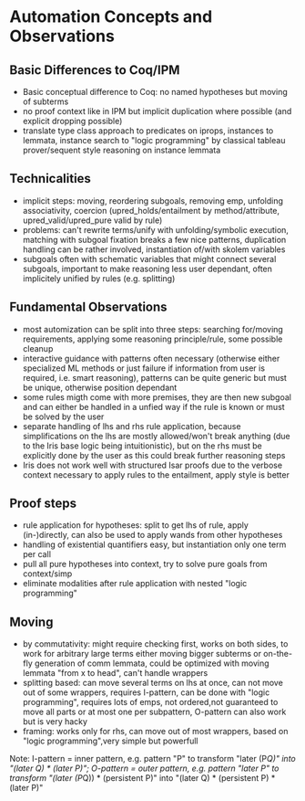 # Automation Concepts and Observations

## Basic Differences to Coq/IPM
* Basic conceptual difference to Coq: no named hypotheses but moving of subterms
* no proof context like in IPM but implicit duplication where possible (and explicit dropping possible)
* translate type class approach to predicates on iprops, instances to lemmata, instance search to "logic programming" by classical tableau prover/sequent style reasoning on instance lemmata

## Technicalities
* implicit steps: moving, reordering subgoals, removing emp, unfolding associativity, coercion (upred_holds/entailment by method/attribute, upred_valid/upred_pure valid by rule)
* problems: can't rewrite terms/unify with unfolding/symbolic execution, matching with subgoal fixation breaks a few nice patterns, duplication handling can be rather involved, instantiation of/with skolem variables
* subgoals often with schematic variables that might connect several subgoals, important to make reasoning less user dependant, often implicitely unified by rules (e.g. splitting)

## Fundamental Observations
* most automization can be split into three steps: searching for/moving requirements, applying some reasoning principle/rule, some possible cleanup
* interactive guidance with patterns often necessary (otherwise either specialized ML methods or just failure if information from user is required, i.e. smart reasoning), patterns can be quite generic but must be unique, otherwise position dependant
* some rules migth come with more premises, they are then new subgoal and can either be handled in a unfied way if the rule is known or must be solved by the user
* separate handling of lhs and rhs rule application, because simplifications on the lhs are mostly allowed/won't break anything (due to the Iris base logic being intuitionistic), but on the rhs must be explicitly done by the user as this could break further reasoning steps
* Iris does not work well with structured Isar proofs due to the verbose context necessary to apply rules to the entailment, apply style is better

## Proof steps
* rule application for hypotheses: split to get lhs of rule, apply (in-)directly, can also be used to apply wands from other hypotheses
* handling of existential quantifiers easy, but instantiation only one term per call
* pull all pure hypotheses into context, try to solve pure goals from context/simp
* eliminate modalities after rule application with nested "logic programming"

## Moving
* by commutativity: might require checking first, works on both sides, to work for arbitrary large terms either moving bigger subterms or on-the-fly generation of comm lemmata, could be optimized with moving lemmata "from x to head", can't handle wrappers
* splitting based: can move several terms on lhs at once, can not move out of some wrappers, requires I-pattern, can be done with "logic programming", requires lots of emps, not ordered,not guaranteed to move all parts or at most one per subpattern, O-pattern can also work but is very hacky
* framing: works only for rhs, can move out of most wrappers, based on "logic programming",very simple but powerfull


Note: I-pattern = inner pattern, e.g. pattern "P" to transform "later (P*Q)" into "(later Q) * (later P)";
    O-pattern = outer pattern, e.g. pattern "later P" to transform "(later (P*Q)) * (persistent P)" into "(later Q) * (persistent P) * (later P)"
